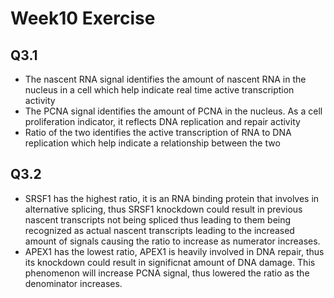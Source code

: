 # Week10 Exercise 

## Q3.1 
- The nascent RNA signal identifies the amount of nascent RNA in the nucleus in a cell which help indicate real time active transcription activity 
- The PCNA signal identifies the amount of PCNA in the nucleus. As a cell proliferation indicator, it reflects DNA replication and repair activity
- Ratio of the two identifies the active transcription of RNA to DNA replication which help indicate a relationship between the two 

## Q3.2 
- SRSF1 has the highest ratio, it is an RNA binding protein that involves in alternative splicing, thus SRSF1 knockdown could result in previous nascent transcripts not being spliced thus leading to them being recognized as actual nascent transcripts leading to the increased amount of signals causing the ratio to increase as numerator increases. 
- APEX1 has the lowest ratio, APEX1 is heavily involved in DNA repair, thus its knockdown could result in significnat amount of DNA damage. This phenomenon will increase PCNA signal, thus lowered the ratio as the denominator increases. 